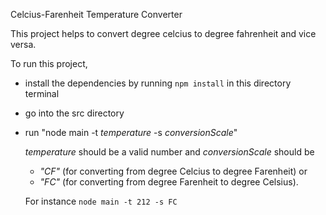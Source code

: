 Celcius-Farenheit Temperature Converter


This project helps to convert degree celcius to degree fahrenheit and vice versa.

To run this project, 
- install the dependencies by running `npm install` in this directory terminal
- go into the src directory 
- run "node main -t *temperature* -s *conversionScale*" 

  *temperature* should be a valid number and *conversionScale* should be 
   - *"CF"* (for converting from degree Celcius to degree Farenheit) or
   - *"FC"* (for converting from degree Farenheit to degree Celsius).

   For instance `node main -t 212 -s FC`

